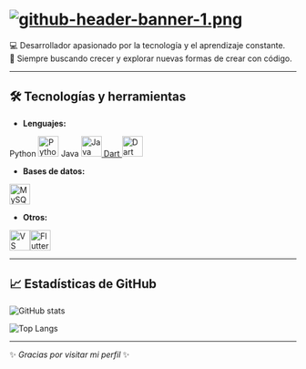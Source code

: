 # [![github-header-banner-1.png](https://i.postimg.cc/B6S8SnPc/github-header-banner-1.png)](https://postimg.cc/v1K8XMzc)

💻 Desarrollador apasionado por la tecnología y el aprendizaje constante.  
🚀 Siempre buscando crecer y explorar nuevas formas de crear con código. 

---

## 🛠️ Tecnologías y herramientas
- **Lenguajes:**
<p align="left">
Python <a href="https://www.python.org/" target="_blank" rel="noreferrer"><img src="https://raw.githubusercontent.com/danielcranney/readme-generator/main/public/icons/skills/python-colored.svg" alt="Python" title="Python" width="36" height="36" /></a> Java <a href="https://www.oracle.com/java/" target="_blank" rel="noreferrer"><img src="https://raw.githubusercontent.com/danielcranney/readme-generator/main/public/icons/skills/java-colored.svg" alt="Java" title="Java" width="36" height="36" /></a><a href="https://dart.dev/" target="_blank" rel="noreferrer"> Dart <img src="https://raw.githubusercontent.com/danielcranney/readme-generator/main/public/icons/skills/dart-colored.svg" alt="Dart" title="Dart" width="36" height="36" /></a>
</p>

- **Bases de datos:** 
<p align="left">
<a href="https://www.mysql.com/" target="_blank" rel="noreferrer"><img src="https://raw.githubusercontent.com/danielcranney/readme-generator/main/public/icons/skills/mysql-colored.svg" alt="MySQL" title="MySQL" width="36" height="36" /></a>
</p>

- **Otros:**
<p align="left">
<a href="https://code.visualstudio.com/" target="_blank" rel="noreferrer"><img src="https://raw.githubusercontent.com/danielcranney/readme-generator/main/public/icons/skills/visualstudiocode-colored.svg" alt="VS Code" title="VS Code" width="36" height="36" /></a><a href="https://flutter.dev/" target="_blank" rel="noreferrer"><img src="https://raw.githubusercontent.com/danielcranney/readme-generator/main/public/icons/skills/flutter-colored.svg" alt="Flutter" title="Flutter" width="36" height="36" /></a>
</p>

---

## 📈 Estadísticas de GitHub
![GitHub stats](https://github-readme-stats.vercel.app/api?username=HugoG-S&show_icons=true&theme=dracula)

![Top Langs](https://github-readme-stats.vercel.app/api/top-langs/?username=HugoG-S&layout=compact&theme=dracula)

---

✨ *Gracias por visitar mi perfil* ✨
